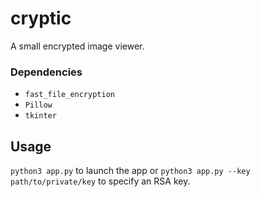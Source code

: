 # cryptic
A small encrypted image viewer.

### Dependencies

- `fast_file_encryption`
- `Pillow`
- `tkinter`

## Usage

`python3 app.py` to launch the app or `python3 app.py --key path/to/private/key` to specify an RSA key.
